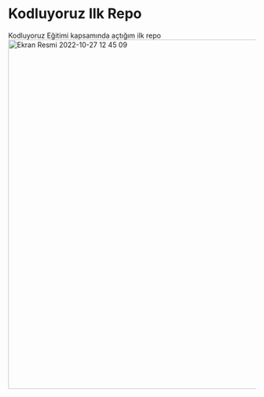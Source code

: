 # Kodluyoruz Ilk Repo
Kodluyoruz Eğitimi kapsamında açtığım ilk repo
<img width="711" alt="Ekran Resmi 2022-10-27 12 45 09" src="https://user-images.githubusercontent.com/101867743/198252431-3f5701e4-458b-44f6-94e7-fa387e926425.png">
